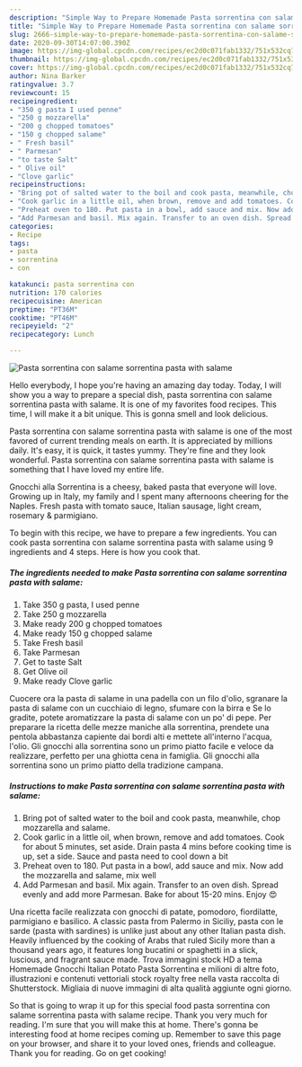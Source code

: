 ```yaml
---
description: "Simple Way to Prepare Homemade Pasta sorrentina con salame sorrentina pasta with salame"
title: "Simple Way to Prepare Homemade Pasta sorrentina con salame sorrentina pasta with salame"
slug: 2666-simple-way-to-prepare-homemade-pasta-sorrentina-con-salame-sorrentina-pasta-with-salame
date: 2020-09-30T14:07:00.390Z
image: https://img-global.cpcdn.com/recipes/ec2d0c071fab1332/751x532cq70/pasta-sorrentina-con-salame-sorrentina-pasta-with-salame-recipe-main-photo.jpg
thumbnail: https://img-global.cpcdn.com/recipes/ec2d0c071fab1332/751x532cq70/pasta-sorrentina-con-salame-sorrentina-pasta-with-salame-recipe-main-photo.jpg
cover: https://img-global.cpcdn.com/recipes/ec2d0c071fab1332/751x532cq70/pasta-sorrentina-con-salame-sorrentina-pasta-with-salame-recipe-main-photo.jpg
author: Nina Barker
ratingvalue: 3.7
reviewcount: 15
recipeingredient:
- "350 g pasta I used penne"
- "250 g mozzarella"
- "200 g chopped tomatoes"
- "150 g chopped salame"
- " Fresh basil"
- " Parmesan"
- "to taste Salt"
- " Olive oil"
- "Clove garlic"
recipeinstructions:
- "Bring pot of salted water to the boil and cook pasta, meanwhile, chop mozzarella and salame."
- "Cook garlic in a little oil, when brown, remove and add tomatoes. Cook for about 5 minutes, set aside. Drain pasta 4 mins before cooking time is up, set a side. Sauce and pasta need to cool down a bit"
- "Preheat oven to 180. Put pasta in a bowl, add sauce and mix. Now add the mozzarella and salame, mix well"
- "Add Parmesan and basil. Mix again. Transfer to an oven dish. Spread evenly and add more Parmesan. Bake for about 15-20 mins. Enjoy 😍"
categories:
- Recipe
tags:
- pasta
- sorrentina
- con

katakunci: pasta sorrentina con 
nutrition: 170 calories
recipecuisine: American
preptime: "PT36M"
cooktime: "PT46M"
recipeyield: "2"
recipecategory: Lunch

---
```



![Pasta sorrentina con salame sorrentina pasta with salame](https://img-global.cpcdn.com/recipes/ec2d0c071fab1332/751x532cq70/pasta-sorrentina-con-salame-sorrentina-pasta-with-salame-recipe-main-photo.jpg)

Hello everybody, I hope you're having an amazing day today. Today, I will show you a way to prepare a special dish, pasta sorrentina con salame sorrentina pasta with salame. It is one of my favorites food recipes. This time, I will make it a bit unique. This is gonna smell and look delicious.

Pasta sorrentina con salame sorrentina pasta with salame is one of the most favored of current trending meals on earth. It is appreciated by millions daily. It's easy, it is quick, it tastes yummy. They're fine and they look wonderful. Pasta sorrentina con salame sorrentina pasta with salame is something that I have loved my entire life.

Gnocchi alla Sorrentina is a cheesy, baked pasta that everyone will love. Growing up in Italy, my family and I spent many afternoons cheering for the Naples. Fresh pasta with tomato sauce, Italian sausage, light cream, rosemary &amp; parmigiano.


To begin with this recipe, we have to prepare a few ingredients. You can cook pasta sorrentina con salame sorrentina pasta with salame using 9 ingredients and 4 steps. Here is how you cook that.

<!--inarticleads1-->

##### The ingredients needed to make Pasta sorrentina con salame sorrentina pasta with salame:

1. Take 350 g pasta, I used penne
1. Take 250 g mozzarella
1. Make ready 200 g chopped tomatoes
1. Make ready 150 g chopped salame
1. Take  Fresh basil
1. Take  Parmesan
1. Get to taste Salt
1. Get  Olive oil
1. Make ready Clove garlic


Cuocere ora la pasta di salame in una padella con un filo d&#39;olio, sgranare la pasta di salame con un cucchiaio di legno, sfumare con la birra e Se lo gradite, potete aromatizzare la pasta di salame con un po&#39; di pepe. Per preparare la ricetta delle mezze maniche alla sorrentina, prendete una pentola abbastanza capiente dai bordi alti e mettete all&#39;interno l&#39;acqua, l&#39;olio. Gli gnocchi alla sorrentina sono un primo piatto facile e veloce da realizzare, perfetto per una ghiotta cena in famiglia. Gli gnocchi alla sorrentina sono un primo piatto della tradizione campana. 

<!--inarticleads2-->

##### Instructions to make Pasta sorrentina con salame sorrentina pasta with salame:

1. Bring pot of salted water to the boil and cook pasta, meanwhile, chop mozzarella and salame.
1. Cook garlic in a little oil, when brown, remove and add tomatoes. Cook for about 5 minutes, set aside. Drain pasta 4 mins before cooking time is up, set a side. Sauce and pasta need to cool down a bit
1. Preheat oven to 180. Put pasta in a bowl, add sauce and mix. Now add the mozzarella and salame, mix well
1. Add Parmesan and basil. Mix again. Transfer to an oven dish. Spread evenly and add more Parmesan. Bake for about 15-20 mins. Enjoy 😍


Una ricetta facile realizzata con gnocchi di patate, pomodoro, fiordilatte, parmigiano e basilico. A classic pasta from Palermo in Siciliy, pasta con le sarde (pasta with sardines) is unlike just about any other Italian pasta dish. Heavily influenced by the cooking of Arabs that ruled Sicily more than a thousand years ago, it features long bucatini or spaghetti in a slick, luscious, and fragrant sauce made. Trova immagini stock HD a tema Homemade Gnocchi Italian Potato Pasta Sorrentina e milioni di altre foto, illustrazioni e contenuti vettoriali stock royalty free nella vasta raccolta di Shutterstock. Migliaia di nuove immagini di alta qualità aggiunte ogni giorno. 

So that is going to wrap it up for this special food pasta sorrentina con salame sorrentina pasta with salame recipe. Thank you very much for reading. I'm sure that you will make this at home. There's gonna be interesting food at home recipes coming up. Remember to save this page on your browser, and share it to your loved ones, friends and colleague. Thank you for reading. Go on get cooking!
